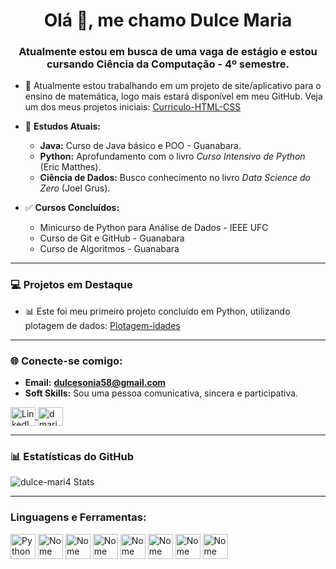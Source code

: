 <h1 align="center">Olá 👋, me chamo Dulce Maria</h1>
<h3 align="center">Atualmente estou em busca de uma vaga de estágio e estou cursando Ciência da Computação - 4º semestre.</h3>

* 🔭 Atualmente estou trabalhando em um projeto de site/aplicativo para o ensino de matemática, logo mais estará disponível em meu GitHub. Veja um dos meus projetos iniciais: [Curriculo-HTML-CSS](https://github.com/dulce-mari4/Curriculo-HTML-CSS.git)

* 🌱 **Estudos Atuais:**
    * **Java:** Curso de Java básico e POO - Guanabara.
    * **Python:** Aprofundamento com o livro *Curso Intensivo de Python* (Eric Matthes).
    * **Ciência de Dados:** Busco conhecimento no livro *Data Science do Zero* (Joel Grus).
* ✅ **Cursos Concluídos:**
    * Minicurso de Python para Análise de Dados - IEEE UFC
    * Curso de Git e GitHub - Guanabara
    * Curso de Algoritmos - Guanabara

---

### 💻 Projetos em Destaque

* 📊 Este foi meu primeiro projeto concluído em Python, utilizando plotagem de dados: [Plotagem-idades](https://github.com/dulce-mari4/Plotagem-idades.git)

---

### 🌐 Conecte-se comigo:

* **Email:** **dulcesonia58@gmail.com**
* **Soft Skills:** Sou uma pessoa comunicativa, sincera e participativa.

<p align="left">
    <a href="www.linkedin.com/in/dulce-maria-abrantes-vidal-11318531a" target="blank">
        <img align="center" src="https://raw.githubusercontent.com/rahuldkjain/github-profile-readme-generator/master/src/images/icons/Social/linkedin.svg" alt="LinkedIn" height="30" width="40" />
    </a>
    <a href="https://instagram.com/dmaria.dev" target="blank">
        <img align="center" src="https://raw.githubusercontent.com/rahuldkjain/github-profile-readme-generator/master/src/images/icons/Social/instagram.svg" alt="dmaria.dev" height="30" width="40" />
    </a>
</p>

---

### 📊 Estatísticas do GitHub

<p>
    <img align="center" src="https://github-readme-stats.vercel.app/api?username=dulce-mari4&show_icons=true&locale=en" alt="dulce-mari4 Stats" />
    </p>

---

<h3 align="left">Linguagens e Ferramentas:</h3>
<p align="left">
  <img src="https://github.com/user-attachments/assets/e2481acd-8e29-4334-9bd1-d7639361949d" alt="Python" width="40" height="40"/>
  <img src="https://github.com/user-attachments/assets/d929b669-53af-4bc2-b45a-c511ea13917f" alt="Nome da Tecnologia 2" width="40" height="40"/>
  <img src="https://github.com/user-attachments/assets/822832e4-b7f4-4453-ad2f-338f5f05b93c" alt="Nome da Tecnologia 3" width="40" height="40"/>
  <img src="https://github.com/user-attachments/assets/f4aee869-2c40-4e97-b44e-47373b0a82f7" alt="Nome da Tecnologia 4" width="40" height="40"/>
  <img src="https://github.com/user-attachments/assets/a4b50d61-b394-4016-aae7-92f0bca1bb34" alt="Nome da Tecnologia 5" width="40" height="40"/>
  <img src="https://github.com/user-attachments/assets/f7068c20-20a6-4b33-ba2f-d3666afee50e" alt="Nome da Tecnologia 5" width="40" height="40"/>
  <img src="https://github.com/user-attachments/assets/684bf790-af92-4c97-9776-b5da2483886d" alt="Nome da Tecnologia 5" width="40" height="40"/>
  <img src="https://github.com/user-attachments/assets/b62f2dbe-9841-4474-a4c2-710707fba794" alt="Nome da Tecnologia 5" width="40" height="40"/>
  </p>
